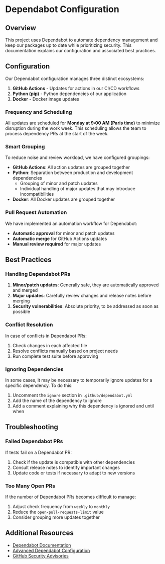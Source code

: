 # Dependabot Configuration

## Overview

This project uses Dependabot to automate dependency management and keep our packages up to date while prioritizing security. This documentation explains our configuration and associated best practices.

## Configuration

Our Dependabot configuration manages three distinct ecosystems:

1. **GitHub Actions** - Updates for actions in our CI/CD workflows
2. **Python (pip)** - Python dependencies of our application
3. **Docker** - Docker image updates

### Frequency and Scheduling

All updates are scheduled for **Monday at 9:00 AM (Paris time)** to minimize disruption during the work week. This scheduling allows the team to process dependency PRs at the start of the week.

### Smart Grouping

To reduce noise and review workload, we have configured groupings:

- **GitHub Actions**: All action updates are grouped together
- **Python**: Separation between production and development dependencies
  - Grouping of minor and patch updates
  - Individual handling of major updates that may introduce incompatibilities
- **Docker**: All Docker updates are grouped together

### Pull Request Automation

We have implemented an automation workflow for Dependabot:

- **Automatic approval** for minor and patch updates
- **Automatic merge** for GitHub Actions updates
- **Manual review required** for major updates

## Best Practices

### Handling Dependabot PRs

1. **Minor/patch updates**: Generally safe, they are automatically approved and merged
2. **Major updates**: Carefully review changes and release notes before merging
3. **Security vulnerabilities**: Absolute priority, to be addressed as soon as possible

### Conflict Resolution

In case of conflicts in Dependabot PRs:

1. Check changes in each affected file
2. Resolve conflicts manually based on project needs
3. Run complete test suite before approving

### Ignoring Dependencies

In some cases, it may be necessary to temporarily ignore updates for a specific dependency. To do this:

1. Uncomment the `ignore` section in `.github/dependabot.yml`
2. Add the name of the dependency to ignore
3. Add a comment explaining why this dependency is ignored and until when

## Troubleshooting

### Failed Dependabot PRs

If tests fail on a Dependabot PR:

1. Check if the update is compatible with other dependencies
2. Consult release notes to identify important changes
3. Update code or tests if necessary to adapt to new versions

### Too Many Open PRs

If the number of Dependabot PRs becomes difficult to manage:

1. Adjust check frequency from `weekly` to `monthly`
2. Reduce the `open-pull-requests-limit` value
3. Consider grouping more updates together

## Additional Resources

- [Dependabot Documentation](https://docs.github.com/en/code-security/dependabot/dependabot-version-updates)
- [Advanced Dependabot Configuration](https://docs.github.com/en/code-security/dependabot/dependabot-version-updates/configuration-options-for-the-dependabot.yml-file)
- [GitHub Security Advisories](https://docs.github.com/en/code-security/security-advisories/about-coordinated-disclosure-of-security-vulnerabilities)
